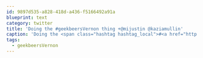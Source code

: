 ```yaml
---
id: 9897d535-a828-418d-a436-f5166492a91a
blueprint: text
category: twitter
title: 'Doing the #geekbeersVernon thing +@mijustin @kaziamullin'
caption: 'Doing the <span class="hashtag hashtag_local">#<a href="http://tweettemp.darylchymko.ca/?tag=geekbeersvernon">geekbeersVernon</a> thing +<span class="username username_linked">@<a href="https://twitter.com/mijustin" title="Justin Jackson">mijustin</a></span> @kaziamullin'
tags:
  - geekbeersVernon
---
```

